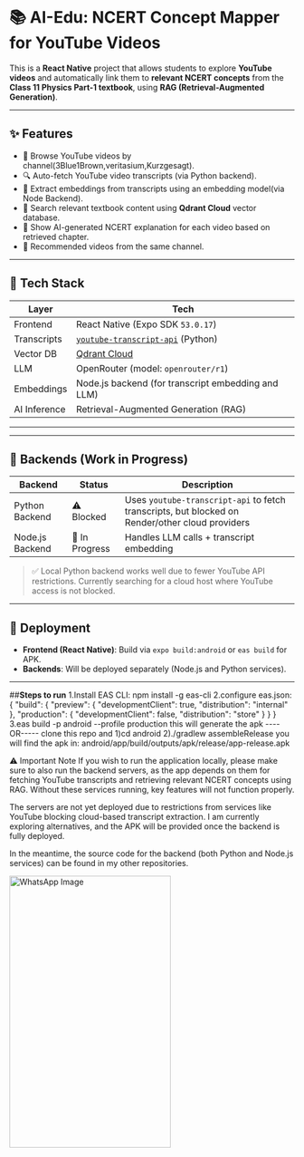 # 📚 AI-Edu: NCERT Concept Mapper for YouTube Videos

This is a **React Native** project that allows students to explore **YouTube videos** and automatically link them to **relevant NCERT concepts** from the **Class 11 Physics Part-1 textbook**, using **RAG (Retrieval-Augmented Generation)**.

---

## ✨ Features

- 🎥 Browse YouTube videos by channel(3Blue1Brown,veritasium,Kurzgesagt).
- 🔍 Auto-fetch YouTube video transcripts (via Python backend).
- 🧠 Extract embeddings from transcripts using an embedding model(via Node Backend).
- 🔎 Search relevant textbook content using **Qdrant Cloud** vector database.
- 📘 Show AI-generated NCERT explanation for each video based on retrieved chapter.
- 🔁 Recommended videos from the same channel.

---

## 🧩 Tech Stack

| Layer        | Tech                                      |
| ------------ | ----------------------------------------- |
| Frontend     | React Native (Expo SDK `53.0.17`)        |
| Transcripts  | [`youtube-transcript-api`](https://pypi.org/project/youtube-transcript-api/) (Python) |
| Vector DB    | [Qdrant Cloud](https://qdrant.tech/)      |
| LLM          | OpenRouter (model: `openrouter/r1`)       |
| Embeddings   | Node.js backend (for transcript embedding and LLM) |
| AI Inference | Retrieval-Augmented Generation (RAG)      |

---


---

## 🧪 Backends (Work in Progress)

| Backend        | Status     | Description                                                              |
| -------------- | ---------- | ------------------------------------------------------------------------ |
| Python Backend | ⚠️ Blocked | Uses `youtube-transcript-api` to fetch transcripts, but blocked on Render/other cloud providers |
| Node.js Backend| 🔧 In Progress | Handles LLM calls + transcript embedding |

> ✅ Local Python backend works well due to fewer YouTube API restrictions. Currently searching for a cloud host where YouTube access is not blocked.

---

## 🚀 Deployment

- **Frontend (React Native)**: Build via `expo build:android` or `eas build` for APK.
- **Backends**: Will be deployed separately (Node.js and Python services).

---
##**Steps to run**
1.Install EAS CLI: npm install -g eas-cli
2.configure eas.json:
{
  "build": {
    "preview": {
      "developmentClient": true,
      "distribution": "internal"
    },
    "production": {
      "developmentClient": false,
      "distribution": "store"
    }
  }
}
3.eas build -p android --profile production
this will generate the apk
----OR-----
clone this repo and
1)cd android
2)./gradlew assembleRelease
you will find the apk in: android/app/build/outputs/apk/release/app-release.apk


⚠️ Important Note
If you wish to run the application locally, please make sure to also run the backend servers, as the app depends on them for fetching YouTube transcripts and retrieving relevant NCERT concepts using RAG. Without these services running, key features will not function properly.

The servers are not yet deployed due to restrictions from services like YouTube blocking cloud-based transcript extraction. I am currently exploring alternatives, and the APK will be provided once the backend is fully deployed.

In the meantime, the source code for the backend (both Python and Node.js services) can be found in my other repositories.


<img src="https://github.com/user-attachments/assets/58205193-61f8-4e6a-b6fb-1cde416db7dc" alt="WhatsApp Image" width="285" height="480"/>




